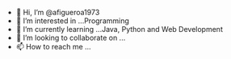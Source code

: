 - 👋 Hi, I’m @afigueroa1973
- 👀 I’m interested in ...Programming
- 🌱 I’m currently learning ...Java, Python and Web Development
- 💞️ I’m looking to collaborate on ...
- 📫 How to reach me ...

<!---
afigueroa1973/afigueroa1973 is a ✨ special ✨ repository because its `README.md` (this file) appears on your GitHub profile.
You can click the Preview link to take a look at your changes.
--->
